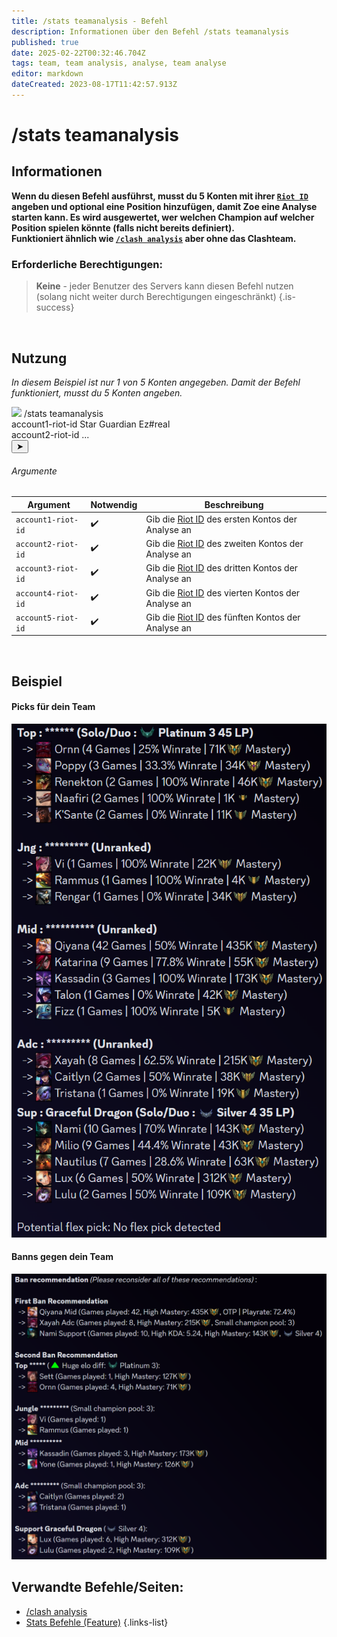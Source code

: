 ```yaml
---
title: /stats teamanalysis - Befehl
description: Informationen über den Befehl /stats teamanalysis
published: true
date: 2025-02-22T00:32:46.704Z
tags: team, team analysis, analyse, team analyse
editor: markdown
dateCreated: 2023-08-17T11:42:57.913Z
---
```


# /stats teamanalysis
## Informationen
**Wenn du diesen Befehl ausführst, musst du 5 Konten mit ihrer [`Riot ID`](/de/terms/riotid) angeben und optional eine Position hinzufügen, damit Zoe eine Analyse starten kann. Es wird ausgewertet, wer welchen Champion auf welcher Position spielen könnte (falls nicht bereits definiert).** <br>
**Funktioniert ähnlich wie [`/clash analysis`](/de/commands/clash/analysis) aber ohne das Clashteam.**
<br>

### Erforderliche Berechtigungen:
>**Keine** - jeder Benutzer des Servers kann diesen Befehl nutzen (solang nicht weiter durch Berechtigungen eingeschränkt) {.is-success}

<br>

## Nutzung
*In diesem Beispiel ist nur 1 von 5 Konten angegeben. Damit der Befehl funktioniert, musst du 5 Konten angeben.*
<div class="discord-preview">
    <div class="dcp-chatbar">
        <img src="/zoe_logo.png" class="dcp-avatar">
        <span class="dcp-command">/stats teamanalysis</span>
        <div class="dcp-args">
            <div class="dcp-arg">
                <span class="dcp-arg-label">account1-riot-id</span>
                <span class="dcp-arg-value">Star Guardian Ez#real</span>
            </div>
          			<div class="dcp-arg">
                <span class="dcp-arg-label">account2-riot-id</span>
                <span class="dcp-arg-value">...</span>
            </div>
        </div>
        <button class="dcp-send-btn">&#10148;</button> 
    </div>
</div>

###### Argumente
| Argument | Notwendig | Beschreibung |
|----------|----------|-------------|
| `account1-riot-id` | :heavy_check_mark: | Gib die [Riot ID](/de/terms/riotid) des ersten Kontos der Analyse an |
| `account2-riot-id` | :heavy_check_mark: | Gib die [Riot ID](/de/terms/riotid) des zweiten Kontos der Analyse an |
| `account3-riot-id` | :heavy_check_mark: | Gib die [Riot ID](/de/terms/riotid) des dritten Kontos der Analyse an |
| `account4-riot-id` | :heavy_check_mark: | Gib die [Riot ID](/de/terms/riotid) des vierten Kontos der Analyse an |
| `account5-riot-id` | :heavy_check_mark: | Gib die [Riot ID](/de/terms/riotid) des fünften Kontos der Analyse an |
<br>

## Beispiel
#### Picks für dein Team
![](/img/commands/stats_teamanalysis_picks.png)
<br>

#### Banns gegen dein Team
![](/img/commands/stats_teamanalysis_bans.png)
<br>

## Verwandte Befehle/Seiten:
- [/clash analysis](/de/commands/clashchannel/analysis)
- [Stats Befehle (Feature)](/de/commands/stats)
{.links-list}